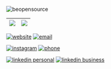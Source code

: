 ![beopensource](https://cdn.discordapp.com/attachments/268884978132058112/775046941537075210/beopensource.jpeg)

| ![](https://github-readme-stats.vercel.app/api?username=rodrigodornelles&hide=stars,issues&title_color=6bbbca&icon_color=6bbbca&show_icons=1&custom_title=Github%20Stats) | ![](https://github-readme-stats.vercel.app/api/top-langs/?username=rodrigodornelles&layout=compact&hide=html,eagle,css&title_color=6bbbca)
| - | - |

[![website](https://img.shields.io/badge/website-www.rdsolucoes.tec.br-6bbbca?style=for-the-badge&logo=rss)](https://rdornelles.github.io)
[![email](https://img.shields.io/badge/email-rodrigo@dornelles.me-6bbbca?style=for-the-badge&logo=Mail.Ru)](mailto:rodrigo@dornelles.me)

[![instagram](https://img.shields.io/badge/instagram-rdsolucoes%2Etec%2Ebr-6bbbca?style=for-the-badge&logo=Instagram)](https://www.instagram.com/rdsolucoes.tec.br/)
[![phone](https://img.shields.io/badge/phone-%2B55%20(51)%20989434229-6bbbca?style=for-the-badge&logo=WhatsApp)](https://wa.me/5551989434229)

[![linkedin personal](https://img.shields.io/badge/linkedin-in%2Frdornelles-6bbbca?style=for-the-badge&logo=linkedin)](https://www.linkedin.com/in/rdornelles)
[![linkedin business](https://img.shields.io/badge/linkedin-company%2Frdornelles-6bbbca?style=for-the-badge&logo=linkedin)](https://www.linkedin.com/company/rdornelles)

